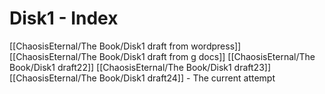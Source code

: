 # Disk1 - Index

[[ChaosisEternal/The Book/Disk1 draft from wordpress]]
[[ChaosisEternal/The Book/Disk1 draft from g docs]]
[[ChaosisEternal/The Book/Disk1 draft22]]
[[ChaosisEternal/The Book/Disk1 draft23]]
[[ChaosisEternal/The Book/Disk1 draft24]] - The current attempt

